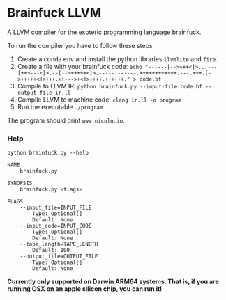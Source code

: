 # Brainfuck LLVM
A LLVM compiler for the esoteric programming language brainfuck.

To run the compiler you have to follow these steps

1. Create a conda env and install the python libraries `llvmlite` and `fire`.
1. Create a file with your brainfuck code: `echo "------[-->+++<]>...---[++>---<]>.--[-->+++++<]>.-----.------.++++++++++++.---.+++.[->+++++<]>+++.+[--->+<]>++++.++++++." > code.bf`
1. Compile to LLVM IR: `python brainfuck.py --input-file code.bf --output-file ir.ll`
1. Compile LLVM to machine code: `clang ir.ll -o program`
1. Run the executable `./program`

The program should print `www.nicolo.io`.

### Help

`python brainfuck.py --help`
```
NAME
    brainfuck.py

SYNOPSIS
    brainfuck.py <flags>

FLAGS
    --input_file=INPUT_FILE
        Type: Optional[]
        Default: None
    --input_code=INPUT_CODE
        Type: Optional[]
        Default: None
    --tape_length=TAPE_LENGTH
        Default: 100
    --output_file=OUTPUT_FILE
        Type: Optional[]
        Default: None
```

**Currently only supported on Darwin ARM64 systems. That is, if you are running OSX on an apple silicon chip, you can run it!**
